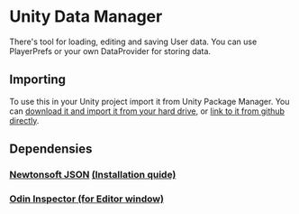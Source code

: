 # Unity Data Manager

There's tool for loading, editing and saving User data.
You can use PlayerPrefs or your own DataProvider for storing data.

## Importing

To use this in your Unity project import it from Unity Package Manager. You can [download it and import it from your hard drive](https://docs.unity3d.com/Manual/upm-ui-local.html), or [link to it from github directly](https://docs.unity3d.com/Manual/upm-ui-giturl.html).

## Dependensies

### [Newtonsoft JSON](https://docs.unity3d.com/Packages/com.unity.nuget.newtonsoft-json@3.2/manual/index.html) [(Installation quide)](https://github.com/applejag/Newtonsoft.Json-for-Unity/wiki/Install-official-via-UPM)
### [Odin Inspector (for Editor window)](https://assetstore.unity.com/packages/tools/utilities/odin-inspector-and-serializer-89041)